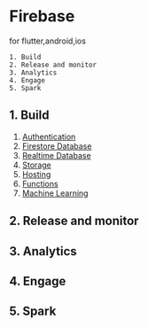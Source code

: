 # Firebase
for flutter,android,ios

    1. Build
    2. Release and monitor
    3. Analytics
    4. Engage
    5. Spark


## 1. Build
   1. [Authentication]()
   2. [Firestore Database]()
   3. [Realtime Database]()
   4. [Storage]()
   5. [Hosting]()
   6. [Functions]()
   7. [Machine Learning]()
    

## 2. Release and monitor

## 3. Analytics

## 4. Engage

## 5. Spark
